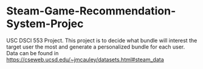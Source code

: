# Steam-Game-Recommendation-System-Projec
USC DSCI 553 Project. This project is to decide what bundle will interest the target user the most and generate a personalized bundle for each user. Data can be found in https://cseweb.ucsd.edu/~jmcauley/datasets.html#steam_data
